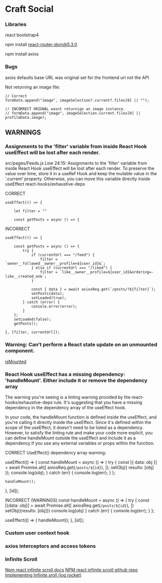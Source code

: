 # Craft Social

### Libraries

react bootstrap4

npm install react-router-dom@5.3.0

npm install axios

### Bugs

axios defaults base URL was original set for the frontend url not the API

Not returning an image file:

    // Correct
    formData.append("image", imageSelection?.current?.files[0] || "");

    // INCORRECT ORIGNAL wasnt returnign an image instance.
    // formData.append("image", imageSelection.current.files[0] || profileData.image);

## WARNINGS

### Assignments to the 'filter' variable from inside React Hook useEffect will be lost after each render. 

src/pages/Feeds.js
Line 24:15:  Assignments to the 'filter' variable from inside React Hook useEffect will be lost after each render. To preserve the value over time, store it in a useRef Hook and keep the mutable value in the '.current' property. Otherwise, you can move this variable directly inside useEffect  react-hooks/exhaustive-deps

CORRECT

    useEffect(() => {
        
        let filter = ""
        
		const getPosts = async () => {

    

INCORRECT

	useEffect(() => {

		const getPosts = async () => {
			try {
				if (currentUrl === "/feed") {
					filter = `owner__followed__owner__profile=${user_id}&`;
				} else if (currentUrl === "/liked") {
					filter = `like__owner__profile=${user_id}&ordering=-like__created_on&`;
				}

				const { data } = await axiosReq.get(`/posts/?${filter}`);
				setPosts(data);
				setLoaded(true);
			} catch (error) {
				console.error(error);
			}
		};
		setLoaded(false);
		getPosts();

	}, [filter, currentUrl]);

### Warning: Can't perform a React state update on an unmounted component. 

[isMounted](https://stackoverflow.com/questions/53949393/cant-perform-a-react-state-update-on-an-unmounted-component)

### React Hook useEffect has a missing dependency: 'handleMount'. Either include it or remove the dependency array

The warning you're seeing is a linting warning provided by the react-hooks/exhaustive-deps rule. It's suggesting that you have a missing dependency in the dependency array of the useEffect hook.

In your code, the handleMount function is defined inside the useEffect, and you're calling it directly inside the useEffect. Since it's defined within the scope of the useEffect, it doesn't need to be listed as a dependency. However, to satisfy the linting rule and make your code more explicit, you can define handleMount outside the useEffect and include it as a dependency if you use any external variables or props within the function.

CORRECT
UseEffect() dependency array warning:

  useEffect(() => {
    const handleMount = async () => {
      try {
        const [{ data: obj }] = await Promise.all([
          axiosReq.get(`/posts/${id}`),
        ]);
        setObj({ results: [obj] });
        console.log(obj);
      } catch (err) {
        console.log(err);
      }
    };

    handleMount();
  }, [id]);

INCORRECT (WARNINGS)
  const handleMount = async () => {
    try {
      const [{data: obj}] = await Promise.all([
        axiosReq.get(`/posts/${id}`),
      ])
      setObj({results: [obj]})
      console.log(obj)
    } catch (err) {
      console.log(err);
    }
  };

  useEffect(() => {
    handleMount();
  }, [id]);

### Custom user context hook

### axios interceptors and access tokens

### Infinite Scroll

[Npm react infinite scroll docs](https://www.npmjs.com/package/react-infinite-scroll-component)
[NPM react infinite scroll github repo](https://github.com/ankeetmaini/react-infinite-scroll-component)
[Implementing Infinite sroll (log rocket)](https://blog.logrocket.com/3-ways-implement-infinite-scroll-react/#call-fetchdata-component-mount)
